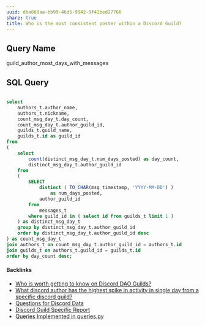 ```yaml
---
uuid: dba668aa-bb99-46d5-9942-9f41bed27766
share: true
title: Who is the most consistent poster within a Discord Guild?
---
```

## Query Name

guild_author_most_days_with_messages

## SQL Query

``` SQL

select
	authors_t.author_name,
	authors_t.nickname,
	count_msg_day_t.day_count,
	count_msg_day_t.author_guild_id,
	guilds_t.guild_name,
	guilds_t.id as guild_id
from
(
	select
		count(distinct_msg_day_t.num_days_posted) as day_count,
		distinct_msg_day_t.author_guild_id
	from 
	(
		SELECT 
			distinct ( TO_CHAR(msg_timestamp, 'YYYY-MM-DD') )
			    as num_days_posted,
			author_guild_id
		from
			messages_t
		where guild_id in ( select id from guilds_t limit 1 )
	) as distinct_msg_day_t
	group by distinct_msg_day_t.author_guild_id
	order by distinct_msg_day_t.author_guild_id desc
) as count_msg_day_t
join authors_t on count_msg_day_t.author_guild_id = authors_t.id
join guilds_t on authors_t.guild_id = guilds_t.id 
order by day_count desc;

```


#### Backlinks

* [Who is worth getting to know on Discord DAO Guilds?](/315a04ff-5358-4d9f-840e-09c7ab7ea1a2)
* [What discord author has the highest spike in activity in single day from a specific discord guild?](/0c868cc8-6f4b-4f8c-9f50-ef2e1bf31615)
* [Questions for Discord Data](/46abc67b-bbe7-4800-82f5-f08d4c457ef0)
* [Discord Guild Specific Report](/a41f63f6-9eaf-41bb-8e62-e47ffa29cb92)
* [Queries Implemented in queries.py](/3a44d50b-0280-42f8-8fa0-6c15d4ffe161)